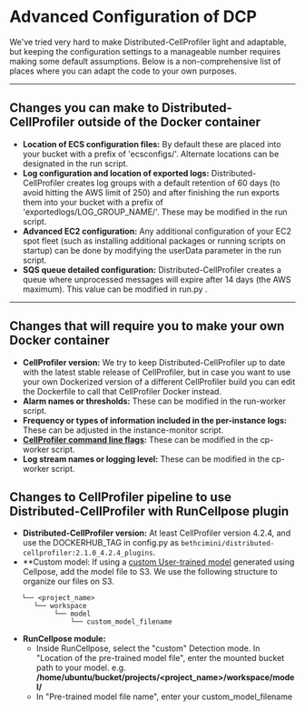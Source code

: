 # Advanced Configuration of DCP

We've tried very hard to make Distributed-CellProfiler light and adaptable, but keeping the configuration settings to a manageable number requires making some default assumptions.
Below is a non-comprehensive list of places where you can adapt the code to your own purposes.

***

## Changes you can make to Distributed-CellProfiler outside of the Docker container

* **Location of ECS configuration files:** By default these are placed into your bucket with a prefix of 'ecsconfigs/'.
Alternate locations can be designated in the run script.
* **Log configuration and location of exported logs:** Distributed-CellProfiler creates log groups with a default retention of 60 days (to avoid hitting the AWS limit of 250) and after finishing the run exports them into your bucket with a prefix of 'exportedlogs/LOG_GROUP_NAME/'.
These may be modified in the run script.
* **Advanced EC2 configuration:** Any additional configuration of your EC2 spot fleet (such as installing additional packages or running scripts on startup) can be done by modifying the userData parameter in the run script.
* **SQS queue detailed configuration:**  Distributed-CellProfiler creates a queue where unprocessed messages will expire after 14 days (the AWS maximum).
This value can be modified in run.py .

***

## Changes that will require you to make your own Docker container

* **CellProfiler version:** We try to keep Distributed-CellProfiler up to date with the latest stable release of CellProfiler, but in case you want to use your own Dockerized version of a different CellProfiler build you can edit the Dockerfile to call that CellProfiler Docker instead.
* **Alarm names or thresholds:** These can be modified in the run-worker script.  
* **Frequency or types of information included in the per-instance logs:** These can be adjusted in the instance-monitor script.
* **[CellProfiler command line flags](https://github.com/CellProfiler/CellProfiler/wiki/Adapting-CellProfiler-to-a-LIMS-environment#cmd):** These can be modified in the cp-worker script.
* **Log stream names or logging level:** These can be modified in the cp-worker script.

## Changes to CellProfiler pipeline to use Distributed-CellProfiler with RunCellpose plugin

* **Distributed-CellProfiler version:** At least CellProfiler version 4.2.4, and use the DOCKERHUB_TAG in config.py as `bethcimini/distributed-cellprofiler:2.1.0_4.2.4_plugins`.
* **Custom model: If using a [custom User-trained model](https://cellpose.readthedocs.io/en/latest/models.html) generated using Cellpose, add the model file to S3.
We use the following structure to organize our files on S3.

```text
   └── <project_name>
      └── workspace
           └── model
               └── custom_model_filename
```

* **RunCellpose module:**
  * Inside RunCellpose, select the "custom" Detection mode.
    In "Location of the pre-trained model file", enter the mounted bucket path to your model.
    e.g. **/home/ubuntu/bucket/projects/<project_name>/workspace/model/**
  * In "Pre-trained model file name", enter your custom_model_filename
